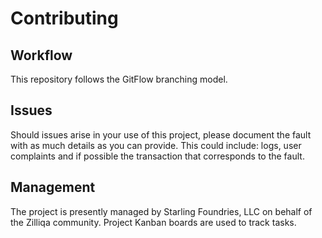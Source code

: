 # Contributing

## Workflow
This repository follows the GitFlow branching model.

## Issues

Should issues arise in your use of this project, please document the fault with as much details as you can provide. 
This could include: logs, user complaints and if possible the transaction that corresponds to the fault.

## Management

The project is presently managed by Starling Foundries, LLC on behalf of the Zilliqa community. Project Kanban boards are used to track tasks.

